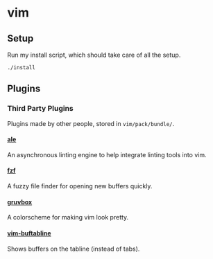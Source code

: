 # vim

## Setup

Run my install script, which should take care of all the setup.

`./install`

## Plugins

### Third Party Plugins

Plugins made by other people, stored in `vim/pack/bundle/`.

#### [ale](https://github.com/w0rp/ale)

An asynchronous linting engine to help integrate linting tools into vim.

#### [fzf](https://github.com/junegunn/fzf)

A fuzzy file finder for opening new buffers quickly.

#### [gruvbox](https://github.com/morhetz/gruvbox)

A colorscheme for making vim look pretty.

#### [vim-buftabline](https://github.com/ap/vim-buftabline)

Shows buffers on the tabline (instead of tabs).
